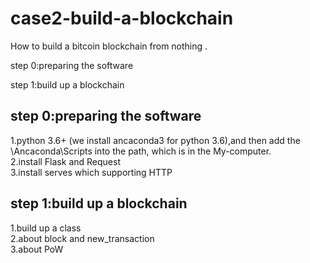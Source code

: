 # case2-build-a-blockchain
How to build a bitcoin blockchain from nothing .

step 0:preparing the software

step 1:build up a blockchain


step 0:preparing the software
---------------------------------
1.python 3.6+ (we install ancaconda3 for python 3.6),and then add the \Ancaconda\Scripts into the path, which is in the My-computer.  
2.install Flask and Request  
3.install serves which supporting HTTP

step 1:build up a blockchain
---------------------------------
1.build up a class  
2.about block and new_transaction  
3.about PoW  




